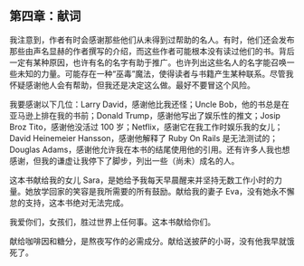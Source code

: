 ## 第四章：献词

我注意到，作者有时会感谢那些他们从未得到过帮助的名人。有时，他们还会发布那些由声名显赫的作者撰写的介绍，而这些作者可能根本没有读过他们的书。背后一定有某种原因，也许有名的名字有助于推广。也许列出这些名人的名字能召唤一些未知的力量。可能存在一种“巫毒”魔法，使得读者与书籍产生某种联系。尽管我怀疑感谢他人会有帮助，但我还是决定这么做。最好不要冒这个风险。

我要感谢以下几位：Larry David，感谢他比我还怪；Uncle Bob，他的书总是在亚马逊上排在我的书前；Donald Trump，感谢他写出了娱乐性的推文；Josip Broz Tito，感谢他没活过 100 岁；Netflix，感谢它在我工作时娱乐我的女儿；David Heinemeier Hansson，感谢他解释了 Ruby On Rails 是无法测试的；Douglas Adams，感谢他允许我在本书的结尾使用他的引用。还有许多人我也想感谢，但我的谦虚让我停下了脚步，列出一些（尚未）成名的人。

这本书献给我的女儿 Sara，是她给予我每天早晨醒来并坚持无数工作小时的力量。她放学回家的笑容是我所需要的所有鼓励。献给我的妻子 Eva，没有她永不懈怠的支持，这本书绝对无法完成。

我爱你们，女孩们，胜过世界上任何事。这本书献给你们。

献给咖啡因和糖分，是熬夜写作的必需成分。献给送披萨的小哥，没有他我早就饿死了。
